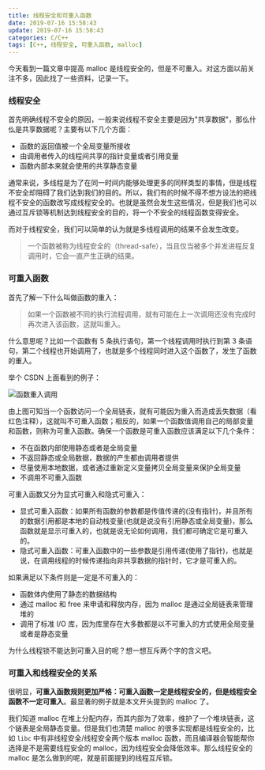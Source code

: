 ```yaml
---
title: 线程安全和可重入函数
date: 2019-07-16 15:58:43
update: 2019-07-16 15:58:43
categories: C/C++
tags: [C++, 线程安全, 可重入函数, malloc]
---
```


今天看到一篇文章中提高 malloc 是线程安全的，但是不可重入。对这方面以前关注不多，因此找了一些资料，记录一下。

<!-- more -->

### 线程安全

首先明确线程不安全的原因，一般来说线程不安全主要是因为"共享数据"，那仫什仫是共享数据呢？主要有以下几个方面：

* 函数的返回值被一个全局变量所接收
* 由调用者传入的线程间共享的指针变量或者引用变量
* 函数内部本来就会使用的共享静态变量

通常来说，多线程是为了在同一时间内能够处理更多的同样类型的事情，但是线程不安全却阻碍了我们达到我们的目的。所以，我们有的时候不得不想方设法的把线程不安全的函数改写成线程安全的。也就是虽然会发生这些情况，但是我们也可以通过互斥锁等机制达到线程安全的目的，将一个不安全的线程函数变得安全。

而对于线程安全，我们可以简单的认为就是多线程调用的结果不会发生改变。

> 一个函数被称为线程安全的（thread-safe），当且仅当被多个并发进程反复调用时，它会一直产生正确的结果。

### 可重入函数

首先了解一下什么叫做函数的重入：

> 如果一个函数被不同的执行流程调用，就有可能在上一次调用还没有完成时再次进入该函数，这就叫重入。

什么意思呢？比如一个函数有 5 条执行语句，第一个线程调用时执行到第 3 条语句，第二个线程也开始调用了，也就是多个线程同时进入这个函数了，发生了函数的重入。

举个 CSDN 上面看到的例子：

![函数重入调用](/images/posts/cplusplus/reentrant-function.png)

由上图可知当一个函数访问一个全局链表，就有可能因为重入而造成丢失数据（看红色注释），这就叫不可重入函数；相反的，如果一个函数值调用自己的局部变量和函数，则称为可重入函数。确保一个函数是可重入函数应该满足以下几个条件：

* 不在函数内部使用静态或者是全局变量
* 不返回静态或全局数据，数据的产生都由调用者提供
* 尽量使用本地数据，或者通过重新定义变量拷贝全局变量来保护全局变量
* 不调用不可重入函数

可重入函数又分为显式可重入和隐式可重入：

* 显式可重入函数：如果所有函数的参数都是传值传递的(没有指针)，并且所有的数据引用都是本地的自动栈变量(也就是说没有引用静态或全局变量)，那么函数就是显示可重入的，也就是说无论如何调用，我们都可确定它是可重入的。
* 隐式可重入函数：可重入函数中的一些参数是引用传递(使用了指针)，也就是说，在调用线程的时候传递指向非共享数据的指针时，它才是可重入的。

如果满足以下条件则是一定是不可重入的：

* 函数体内使用了静态的数据结构
* 通过 malloc 和 free 来申请和释放内存，因为 malloc 是通过全局链表来管理堆的
* 调用了标准 I/O 库，因为库里存在大多数都是以不可重入的方式使用全局变量或者是静态变量

为什么线程锁不能达到可重入目的呢？想一想互斥两个字的含义吧。

### 可重入和线程安全的关系

很明显，**可重入函数规则更加严格：可重入函数一定是线程安全的，但是线程安全函数不一定可重入**。最显著的例子就是本文开头提到的 malloc 了。

我们知道 malloc 在堆上分配内存，而其内部为了效率，维护了一个堆块链表，这个链表是全局静态变量。但是我们也清楚 malloc 的很多实现都是线程安全的，比如 `libc` 中有非线程安全/线程安全两个版本 malloc 函数，而且编译器会智能帮你选择是不是需要线程安全的 malloc，因为线程安全会降低效率。那么线程安全的 malloc 是怎么做到的呢，就是前面提到的线程互斥锁。
